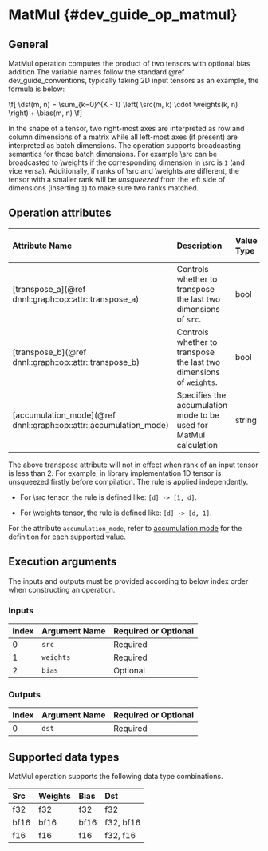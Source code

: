 MatMul {#dev_guide_op_matmul}
=============================

## General

MatMul operation computes the product of two tensors with optional bias addition
The variable names follow the standard @ref dev_guide_conventions, typically
taking 2D input tensors as an example, the formula is below:

\f[
    \dst(m, n) =
        \sum_{k=0}^{K - 1} \left(
            \src(m, k) \cdot \weights(k, n)
        \right) +
        \bias(m, n)
\f]

In the shape of a tensor, two right-most axes are interpreted as row and column
dimensions of a matrix while all left-most axes (if present) are interpreted as
batch dimensions. The operation supports broadcasting semantics for those batch
dimensions. For example \src can be broadcasted to \weights if the corresponding
dimension in \src is `1` (and vice versa). Additionally, if ranks of \src and
\weights are different, the tensor with a smaller rank will be *unsqueezed* from
the left side of dimensions (inserting `1`) to make sure two ranks matched.

## Operation attributes

| Attribute Name                                         | Description                                                         | Value Type | Supported Values      | Required or Optional |
|:-------------------------------------------------------|:--------------------------------------------------------------------|:-----------|:----------------------|:---------------------|
| [transpose_a](@ref dnnl::graph::op::attr::transpose_a) | Controls whether to transpose the last two dimensions of `src`.     |bool        | True, False (default) | Optional             |
| [transpose_b](@ref dnnl::graph::op::attr::transpose_b) | Controls whether to transpose the last two dimensions of `weights`. |bool        | True, False (default) | Optional             |
| [accumulation_mode](@ref dnnl::graph::op::attr::accumulation_mode) | Specifies the accumulation mode to be used for MatMul calculation | string | `strict` (default), `relaxed`, `any`, `f32`, `s32`, `f16`. | Optional |

The above transpose attribute will not in effect when rank of an input tensor is
less than 2. For example, in library implementation 1D tensor is unsqueezed
firstly before compilation. The rule is applied independently.

- For \src tensor, the rule is defined like: `[d] -> [1, d]`.

- For \weights tensor, the rule is defined like: `[d] -> [d, 1]`.

For the attribute `accumulation_mode`, refer to
[accumulation mode](https://uxlfoundation.github.io/oneDNN/dev_guide_attributes_accumulation_mode.html)
for the definition for each supported value.

## Execution arguments

The inputs and outputs must be provided according to below index order when
constructing an operation.

### Inputs

| Index | Argument Name | Required or Optional |
|:------|:--------------|:---------------------|
| 0     | `src`         | Required             |
| 1     | `weights`     | Required             |
| 2     | `bias`        | Optional             |

### Outputs

| Index | Argument Name | Required or Optional |
|:------|:--------------|:---------------------|
| 0     | `dst`         | Required             |

## Supported data types

MatMul operation supports the following data type combinations.

| Src  | Weights | Bias | Dst       |
|:-----|:--------|:-----|:----------|
| f32  | f32     | f32  | f32       |
| bf16 | bf16    | bf16 | f32, bf16 |
| f16  | f16     | f16  | f32, f16  |
